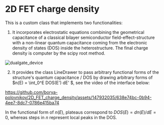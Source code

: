 # 2D FET charge density

This is a custom class that implements two functionalities:
  1. It incorporates electrostatic equations combining the geometrical capacitance of a classical bilayer semiconductor field-effect-structure with a non-linear quantum capacitance coming from the electronic density of states (DOS) inside
     the heterostructure. The final charge density is computer by the scipy root method. 
     
![dualgate_device](https://github.com/borya-polovnikov/2D_FET_charge_density/assets/147932035/730994a3-40b0-48cf-8bf4-b45311321bf7)

  2. It provides the class LineDrawer to pass arbitrary functional forms of the structure's quantum capacitance / DOS by drawing arbitrary forms of $n(E) = \int_0^E DOS(E') dE' $, see the video of the interface below:

     

https://github.com/borya-polovnikov/2D_FET_charge_density/assets/147932035/638e74bc-0b94-4ee7-8dc7-0786e415ba74

In the functional form of $n(E)$, plateaus correspond to $DOS(E) = dn(E)/dE = 0$, whereas steps in $n$ represent local peaks in the DOS.

